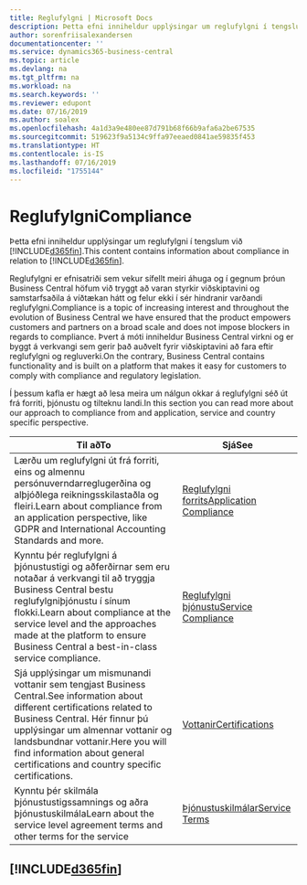 ```yaml
---
title: Reglufylgni | Microsoft Docs
description: Þetta efni inniheldur upplýsingar um reglufylgni í tengslum við Business Central.
author: sorenfriisalexandersen
documentationcenter: ''
ms.service: dynamics365-business-central
ms.topic: article
ms.devlang: na
ms.tgt_pltfrm: na
ms.workload: na
ms.search.keywords: ''
ms.reviewer: edupont
ms.date: 07/16/2019
ms.author: soalex
ms.openlocfilehash: 4a1d3a9e480ee87d791b68f66b9afa6a2be67535
ms.sourcegitcommit: 519623f9a5134c9ffa97eeaed0841ae59835f453
ms.translationtype: HT
ms.contentlocale: is-IS
ms.lasthandoff: 07/16/2019
ms.locfileid: "1755144"
---
```

# <a name="compliance"></a><span data-ttu-id="e1a48-103">Reglufylgni</span><span class="sxs-lookup"><span data-stu-id="e1a48-103">Compliance</span></span>
<span data-ttu-id="e1a48-104">Þetta efni inniheldur upplýsingar um reglufylgni í tengslum við [!INCLUDE[d365fin](../includes/d365fin_md.md)].</span><span class="sxs-lookup"><span data-stu-id="e1a48-104">This content contains information about compliance in relation to [!INCLUDE[d365fin](../includes/d365fin_md.md)].</span></span>  

<span data-ttu-id="e1a48-105">Reglufylgni er efnisatriði sem vekur sífellt meiri áhuga og í gegnum þróun Business Central höfum við tryggt að varan styrkir viðskiptavini og samstarfsaðila á víðtækan hátt og felur ekki í sér hindranir varðandi reglufylgni.</span><span class="sxs-lookup"><span data-stu-id="e1a48-105">Compliance is a topic of increasing interest and throughout the evolution of Business Central we have ensured that the product empowers customers and partners on a broad scale and does not impose blockers in regards to compliance.</span></span> <span data-ttu-id="e1a48-106">Þvert á móti inniheldur Business Central virkni og er byggt á verkvangi sem gerir það auðvelt fyrir viðskiptavini að fara eftir reglufylgni og regluverki.</span><span class="sxs-lookup"><span data-stu-id="e1a48-106">On the contrary, Business Central contains functionality and is built on a platform that makes it easy for customers to comply with compliance and regulatory legislation.</span></span>

<span data-ttu-id="e1a48-107">Í þessum kafla er hægt að lesa meira um nálgun okkar á reglufylgni séð út frá forriti, þjónustu og tilteknu landi.</span><span class="sxs-lookup"><span data-stu-id="e1a48-107">In this section you can read more about our approach to compliance from and application, service and country specific perspective.</span></span>

|<span data-ttu-id="e1a48-108">**Til að**</span><span class="sxs-lookup"><span data-stu-id="e1a48-108">**To**</span></span>|<span data-ttu-id="e1a48-109">**Sjá**</span><span class="sxs-lookup"><span data-stu-id="e1a48-109">**See**</span></span>|  
|------------|-------------|  
|<span data-ttu-id="e1a48-110">Lærðu um reglufylgni út frá forriti, eins og almennu persónuverndarreglugerðina og alþjóðlega reikningsskilastaðla og fleiri.</span><span class="sxs-lookup"><span data-stu-id="e1a48-110">Learn about compliance from an application perspective, like GDPR and International Accounting Standards and more.</span></span>|[<span data-ttu-id="e1a48-111">Reglufylgni forrits</span><span class="sxs-lookup"><span data-stu-id="e1a48-111">Application Compliance</span></span>](compliance-application-compliance.md)|  
|<span data-ttu-id="e1a48-112">Kynntu þér reglufylgni á þjónustustigi og aðferðirnar sem eru notaðar á verkvangi til að tryggja Business Central bestu reglufylgniþjónustu í sínum flokki.</span><span class="sxs-lookup"><span data-stu-id="e1a48-112">Learn about compliance at the service level and the approaches made at the platform to ensure Business Central a best-in-class service compliance.</span></span>|[<span data-ttu-id="e1a48-113">Reglufylgni þjónustu</span><span class="sxs-lookup"><span data-stu-id="e1a48-113">Service Compliance</span></span>](compliance-service-compliance.md)|  
|<span data-ttu-id="e1a48-114">Sjá upplýsingar um mismunandi vottanir sem tengjast Business Central.</span><span class="sxs-lookup"><span data-stu-id="e1a48-114">See information about different certifications related to Business Central.</span></span> <span data-ttu-id="e1a48-115">Hér finnur þú upplýsingar um almennar vottanir og landsbundnar vottanir.</span><span class="sxs-lookup"><span data-stu-id="e1a48-115">Here you will find information about general certifications and country specific certifications.</span></span>|[<span data-ttu-id="e1a48-116">Vottanir</span><span class="sxs-lookup"><span data-stu-id="e1a48-116">Certifications</span></span>](compliance-certifications.md)|  
|<span data-ttu-id="e1a48-117">Kynntu þér skilmála þjónustustigssamnings og aðra þjónustuskilmála</span><span class="sxs-lookup"><span data-stu-id="e1a48-117">Learn about the service level agreement terms and other terms for the service</span></span>|[<span data-ttu-id="e1a48-118">Þjónustuskilmálar</span><span class="sxs-lookup"><span data-stu-id="e1a48-118">Service Terms</span></span>](compliance-service-compliance.md#service-terms)|  

## [!INCLUDE[d365fin](../includes/free_trial_md.md)]  
